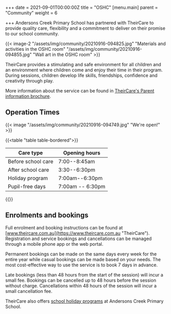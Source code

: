 +++
date = 2021-09-01T00:00:00Z
title = "OSHC"
[menu.main]
parent = "Community"
weight = 6

+++
Andersons Creek Primary School has partnered with TheirCare to provide quality care, flexibility and a commitment to deliver on their promise to our school community.

{{< image-2 "/assets/img/community/20210916-094825.jpg" "Materials and activities in the OSHC room" "/assets/img/community/20210916-094855.jpg" "Wall art in the OSHC room" >}}

TheirCare provides a stimulating and safe environment for all children and an environment where children come and enjoy their time in their program. During sessions, children develop life skills, friendships, confidence and creativity through play.

More information about the service can be found in [TheirCare's Parent information brochure](https://res.cloudinary.com/andersonscreekps/image/upload/v1639453002/assets/docs/community/Digital-TheirCare-Parent-Information-A4-web.pdf "Parent information brochure").

## Operation Times

{{< image "/assets/img/community/20210916-094749.jpg" "We're open!" >}}

{{<table "table table-bordered">}}

| Care type | Opening hours |
| --- | --- |
| Before school care | 7:00--8:45am |
| After school care | 3:30--6:30pm |
| Holiday program | 7:00am--6:30pm |
| Pupil-free days | 7:00am -- 6:30pm |

{{</table>}}

## Enrolments and bookings

Full enrolment and booking instructions can be found at [www.theircare.com.au](https://www.theircare.com.au "TheirCare"). Registration and service bookings and cancellations can be managed through a mobile phone app or the web portal.

Permanent bookings can be made on the same days every week for the entire year while casual bookings can be made based on your needs. The most cost-effective way to use the service is to book 7 days in advance.

Late bookings (less than 48 hours from the start of the session) will incur a small fee. Bookings can be cancelled up to 48 hours before the session without charge. Cancellations within 48 hours of the session will incur a small cancellation fee.

TheirCare also offers [school holiday programs](https://theircare.com.au/holiday-programs/andersons-creek-primary-school-2/ "School holiday programs") at Andersons Creek Primary School.